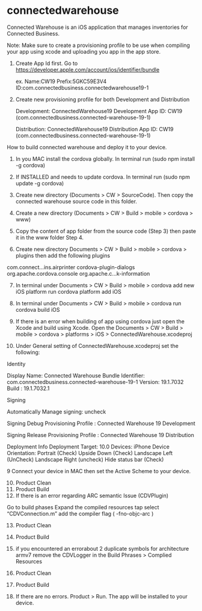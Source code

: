 # connectedwarehouse
Connected Warehouse is an iOS application that manages inventories for Connected Business.


Note: Make sure to create a provisioning profile to be use when compiling your app using xcode and uploading you app in the app store.

1. Create App Id first. Go to https://developer.apple.com/account/ios/identifier/bundle

   ex. Name:CW19
       Prefix:5GKC59E3V4
       ID:com.connectedbusiness.connectedwarehouse19-1
 
2. Create new provisioning profile for both Development and Distribution

     Development: ConnectedWarehouse19 Development 
     App ID: CW19 (com.connectedbusiness.connected-warehouse-19-1)

     Distribution: ConnectedWarehouse19 Distribution
     App ID: CW19 (com.connectedbusiness.connected-warehouse-19-1)
     

How to build connected warehouse and deploy it to your device.


1. In you MAC install the cordova globally. In terminal run (sudo npm install -g cordova)

2. If INSTALLED and needs to update cordova. In terminal run  (sudo npm update -g cordova)

3. Create new directory (Documents > CW > SourceCode). Then copy the connected warehouse source code in this folder.

4. Create a new directory (Documents > CW > Build > mobile > cordova > www)

5. Copy the content of app folder from the source code (Step 3) then paste it in the  www folder Step 4.

6.  Create new directory Documents > CW > Build > mobile > cordova > plugins then add the following plugins

com.connect…ins.airprinter
cordova-plugin-dialogs
org.apache.cordova.console
org.apache.c…k-information

7. In terminal under Documents > CW > Build > mobile > cordova  add new iOS platform run cordova platform add iOS

8. In terminal under Documents > CW > Build > mobile > cordova run cordova build iOS

9. If there is an error when building of app using cordova just open the Xcode and build using Xcode. Open the Documents > CW > Build > mobile > cordova > platforms > iOS > ConnectedWarehouse.xcodeproj

10. Under General setting of ConnectedWarehouse.xcodeproj set the following:

Identity

Display Name: Connected Warehouse
Bundle Identifier: com.connectedbusiness.connected-warehouse-19-1
Version: 19.1.7032
Build  : 19.1.7032.1

Signing

Automatically Manage signing:  uncheck

Signing Debug
Provisioning Profile : Connected Warehouse 19 Development

Signing Release
Provisioning Profile : Connected Warehouse 19 Distribution

Deployment Info
Deployment Target: 10.0
Devices: iPhone
Device Orientation: Portrait (Check)
                    Upside Down (Check)
                    Landscape Left (UnCheck)
				  Landscape Right (uncheck)
                    Hide status bar (Check)

9 Connect your device in MAC then set the Active Scheme to your device.

10. Product Clean 
11. Product Build 
12. If there is an error regarding ARC semantic Issue (CDVPlugin)

Go to build phases
Expand the compiled resources tap
select “CDVConnection.m”
add the compiler flag ( -fno-objc-arc )

13. Product Clean 
14. Product Build 


15. if you encountered an errorabout 2 duplicate symbols for architecture armv7 remove the CDVLogger in the Build Phrases > Complied Resources

16. Product Clean 
17. Product Build 

18. If there are no errors. Product > Run. The app will be installed to your device.
